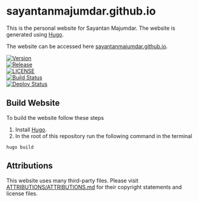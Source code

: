 # sayantanmajumdar.github.io

This is the personal website for Sayantan Majumdar. The website is generated 
using [Hugo](https://gohugo.io/).

The website can be accessed here 
[sayantanmajumdar.github.io](https://sayantanmajumdar.github.io/). 

[![Version](https://img.shields.io/badge/version-0.2.0-blue)](https://github.com/SayantanMajumdar/sayantanmajumdar.github.io/releases/tag/v0.2.0)  
[![Release](https://img.shields.io/github/v/release/SayantanMajumdar/sayantanmajumdar.github.io?color=blue)](https://github.com/SayantanMajumdar/sayantanmajumdar.github.io/releases)  
[![LICENSE](https://img.shields.io/github/license/SayantanMajumdar/sayantanmajumdar.github.io)](/LICENSE)  
[![Build Status](https://github.com/SayantanMajumdar/sayantanmajumdar.github.io/actions/workflows/test-website.yaml/badge.svg)](https://github.com/SayantanMajumdar/sayantanmajumdar.github.io/actions/workflows/test-website.yaml)  
[![Deploy Status](https://github.com/SayantanMajumdar/sayantanmajumdar.github.io/actions/workflows/deploy-website.yaml/badge.svg)](https://github.com/SayantanMajumdar/sayantanmajumdar.github.io/actions/workflows/deploy-website.yaml)  

## Build Website

To build the website follow these steps
1. Install [Hugo](https://gohugo.io/).
2. In the root of this repository run the following command in the terminal 
```shell
hugo build
```

## Attributions

This website uses many third-party files. Please visit 
[ATTRIBUTIONS/ATTRIBUTIONS.md](/ATTRIBUTIONS/ATTRIBUTIONS.md) for their 
copyright statements and license files.
